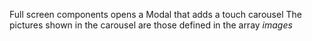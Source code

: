 Full screen components opens a Modal that adds a touch carousel
The pictures shown in the carousel are those defined in the array *images*
